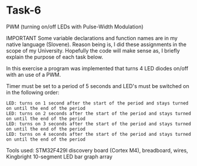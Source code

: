 # Task-6
PWM (turning on/off LEDs with Pulse-Width Modulation)

IMPORTANT Some variable declarations and function names are in my native language (Slovene). Reason being is, I did these assignments in the scope of my University. Hopefully the code will make sense as, I briefly explain the purpose of each task below.

In this exercise a program was implemented that turns 4 LED diodes on/off with an use of a PWM.

Timer must be set to a period of 5 seconds and LED's must be switched on in the following order:

    LED: turns on 1 second after the start of the period and stays turned on until the end of the period
    LED: turns on 2 seconds after the start of the period and stays turned on until the end of the period
    LED: turns on 3 seconds after the start of the period and stays turned on until the end of the period
    LED: turns on 4 seconds after the start of the period and stays turned on until the end of the period

Tools used: STM32F429I discovery board (Cortex M4), breadboard, wires, Kingbright 10-segment LED bar graph array
